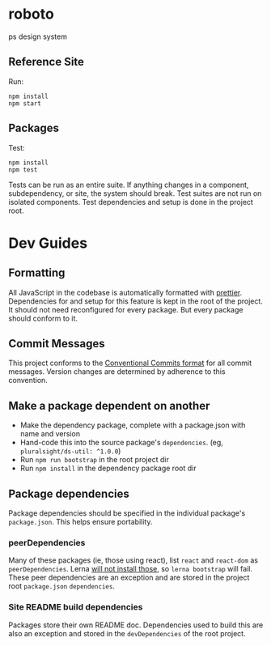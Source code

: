 # roboto
ps design system

## Reference Site

Run:

```
npm install 
npm start
```

## Packages

Test:

```
npm install
npm test
```

Tests can be run as an entire suite.  If anything changes in a component, subdependency, or site, the system should break.  Test suites are not run on isolated components.  Test dependencies and setup is done in the project root.


# Dev Guides

## Formatting

All JavaScript in the codebase is automatically formatted with [prettier](https://github.com/prettier/prettier).  Dependencies for and setup for this feature is kept in the root of the project.  It should not need reconfigured for every package.  But every package should conform to it.

## Commit Messages

This project conforms to the [Conventional Commits format](https://conventionalcommits.org/) for all commit messages.  Version changes are determined by adherence to this convention.

## Make a package dependent on another

- Make the dependency package, complete with a package.json with name and version
- Hand-code this into the source package's `dependencies`. (eg, `pluralsight/ds-util: ^1.0.0`)
- Run `npm run bootstrap` in the root project dir
- Run `npm install` in the dependency package root dir

## Package dependencies

Package dependencies should be specified in the individual package's `package.json`.  This helps ensure portability.  

### peerDependencies

Many of these packages (ie, those using react), list `react` and `react-dom` as `peerDependencies`. Lerna [will not install those](https://github.com/lerna/lerna/issues/160), so `lerna bootstrap` will fail.  These peer dependencies are an exception and are stored in the project root `package.json` `dependencies`.

### Site README build dependencies

Packages store their own README doc.  Dependencies used to build this are also an exception and stored in the `devDependencies` of the root project.
